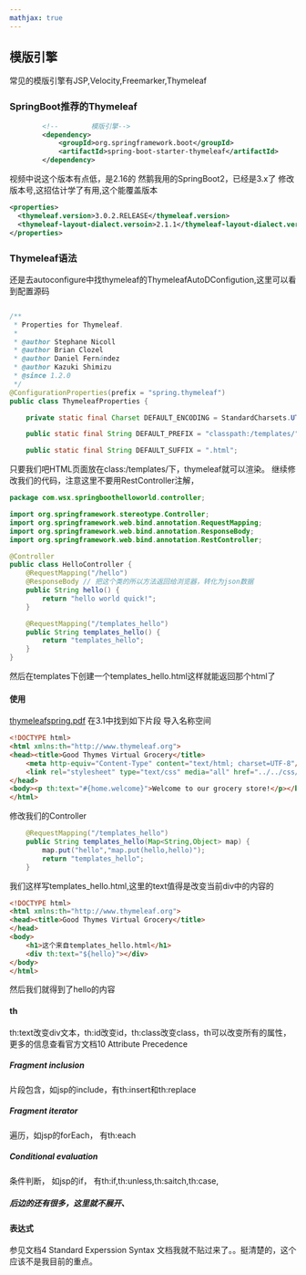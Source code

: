 ```yaml
---
mathjax: true
---
```



## 模版引擎
常见的模版引擎有JSP,Velocity,Freemarker,Thymeleaf
### SpringBoot推荐的Thymeleaf
```xml
        <!--        模版引擎-->
        <dependency>
            <groupId>org.springframework.boot</groupId>
            <artifactId>spring-boot-starter-thymeleaf</artifactId>
        </dependency>
```
视频中说这个版本有点低，是2.16的
然鹅我用的SpringBoot2，已经是3.x了
修改版本号,这招估计学了有用,这个能覆盖版本
<!-- more -->
```xml
<properties>
  <thymeleaf.version>3.0.2.RELEASE</thymeleaf.version>
  <thymeleaf-layout-dialect.versoin>2.1.1</thymeleaf-layout-dialect.version>
</properties>
```
### Thymeleaf语法
还是去autoconfigure中找thymeleaf的ThymeleafAutoDConfigution,这里可以看到配置源码
```java

/**
 * Properties for Thymeleaf.
 *
 * @author Stephane Nicoll
 * @author Brian Clozel
 * @author Daniel Fernández
 * @author Kazuki Shimizu
 * @since 1.2.0
 */
@ConfigurationProperties(prefix = "spring.thymeleaf")
public class ThymeleafProperties {

	private static final Charset DEFAULT_ENCODING = StandardCharsets.UTF_8;

	public static final String DEFAULT_PREFIX = "classpath:/templates/";

	public static final String DEFAULT_SUFFIX = ".html";
```
只要我们吧HTML页面放在class:/templates/下，thymeleaf就可以渲染。 
继续修改我们的代码，注意这里不要用RestController注解，
```java
package com.wsx.springboothelloworld.controller;

import org.springframework.stereotype.Controller;
import org.springframework.web.bind.annotation.RequestMapping;
import org.springframework.web.bind.annotation.ResponseBody;
import org.springframework.web.bind.annotation.RestController;

@Controller
public class HelloController {
    @RequestMapping("/hello")
    @ResponseBody // 把这个类的所以方法返回给浏览器，转化为json数据
    public String hello() {
        return "hello world quick!";
    }

    @RequestMapping("/templates_hello")
    public String templates_hello() {
        return "templates_hello";
    }
}
```
然后在templates下创建一个templates_hello.html这样就能返回那个html了

#### 使用
[thymeleafspring.pdf](https://www.thymeleaf.org/doc/tutorials/3.0/thymeleafspring.pdf)
在3.1中找到如下片段
导入名称空间
```html
<!DOCTYPE html>
<html xmlns:th="http://www.thymeleaf.org">
<head><title>Good Thymes Virtual Grocery</title>
    <meta http-equiv="Content-Type" content="text/html; charset=UTF-8"/>
    <link rel="stylesheet" type="text/css" media="all" href="../../css/gtvg.css" th:href="@{/css/gtvg.css}"/>
</head>
<body><p th:text="#{home.welcome}">Welcome to our grocery store!</p></body>
</html>
```
修改我们的Controller
```java
    @RequestMapping("/templates_hello")
    public String templates_hello(Map<String,Object> map) {
        map.put("hello","map.put(hello,hello)");
        return "templates_hello";
    }
```
我们这样写templates_hello.html,这里的text值得是改变当前div中的内容的
```html
<!DOCTYPE html>
<html xmlns:th="http://www.thymeleaf.org">
<head><title>Good Thymes Virtual Grocery</title>
</head>
<body>
    <h1>这个来自templates_hello.html</h1>
    <div th:text="${hello}"></div>
</body>
</html>
```
然后我们就得到了hello的内容
#### th
th:text改变div文本，th:id改变id，th:class改变class，th可以改变所有的属性，更多的信息查看官方文档10 Attribute Precedence
##### Fragment inclusion
片段包含，如jsp的include，有th:insert和th:replace
##### Fragment iterator
遍历，如jsp的forEach， 有th:each
##### Conditional evaluation
条件判断， 如jsp的if， 有th:if,th:unless,th:saitch,th:case,
##### 后边的还有很多，这里就不展开、
#### 表达式
参见文档4 Standard Experssion Syntax
文档我就不贴过来了。。挺清楚的，这个应该不是我目前的重点。